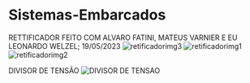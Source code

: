 # Sistemas-Embarcados

RETTIFICADOR FEITO COM ALVARO FATINI, MATEUS VARNIER E EU LEONARDO WELZEL;
19/05/2023
![retificadorimg3](https://github.com/LeonardoW26/Sistemas-Embarcados/assets/110207338/270df3e0-3f81-48f1-b3f8-aef3277ce31e)
![retificadorimg1](https://github.com/LeonardoW26/Sistemas-Embarcados/assets/110207338/7bb8c17d-9a9a-4440-a6f4-9320f9a31240)
![retificadorimg2](https://github.com/LeonardoW26/Sistemas-Embarcados/assets/110207338/06d61c04-cfc4-470b-9492-8a7cd1407f4d)

DIVISOR DE TENSÃO
![DIVISOR DE TENSAO](https://github.com/LeonardoW26/Sistemas-Embarcados/assets/110207338/9391f10a-0333-4eb1-b7ab-e4049f789ffb)
